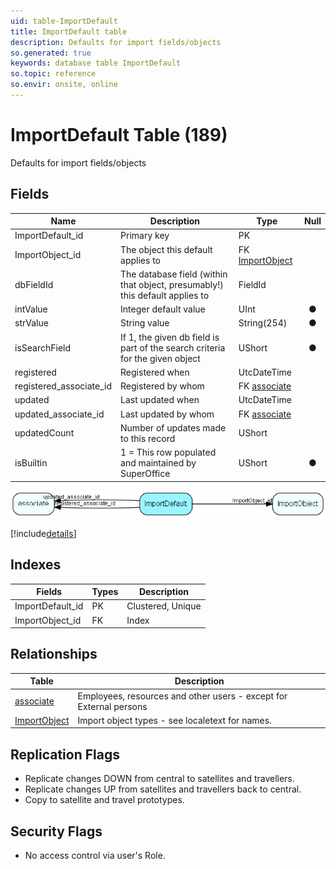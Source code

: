 ```yaml
---
uid: table-ImportDefault
title: ImportDefault table
description: Defaults for import fields/objects
so.generated: true
keywords: database table ImportDefault
so.topic: reference
so.envir: onsite, online
---
```


# ImportDefault Table (189)

Defaults for import fields/objects

## Fields

| Name | Description | Type | Null |
|------|-------------|------|:----:|
|ImportDefault\_id|Primary key|PK| |
|ImportObject\_id|The object this default applies to|FK [ImportObject](importobject.md)| |
|dbFieldId|The database field (within that object, presumably!) this default applies to|FieldId| |
|intValue|Integer default value|UInt|&#x25CF;|
|strValue|String value|String(254)|&#x25CF;|
|isSearchField|If 1, the given db field is part of the search criteria for the given object|UShort|&#x25CF;|
|registered|Registered when|UtcDateTime| |
|registered\_associate\_id|Registered by whom|FK [associate](associate.md)| |
|updated|Last updated when|UtcDateTime| |
|updated\_associate\_id|Last updated by whom|FK [associate](associate.md)| |
|updatedCount|Number of updates made to this record|UShort| |
|isBuiltin|1 = This row populated and maintained by SuperOffice|UShort|&#x25CF;|


![ImportDefault table relationship diagram](./media/ImportDefault.png)

[!include[details](./includes/importdefault.md)]

## Indexes

| Fields | Types | Description |
|--------|-------|-------------|
|ImportDefault\_id |PK |Clustered, Unique |
|ImportObject\_id |FK |Index |

## Relationships

| Table|  Description |
|------|-------------|
|[associate](associate.md)  |Employees, resources and other users - except for External persons |
|[ImportObject](importobject.md)  |Import object types - see localetext for names. |


## Replication Flags

* Replicate changes DOWN from central to satellites and travellers.
* Replicate changes UP from satellites and travellers back to central.
* Copy to satellite and travel prototypes.

## Security Flags

* No access control via user's Role.

